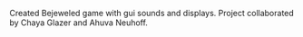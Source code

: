 Created Bejeweled game with gui sounds and displays. Project collaborated by Chaya Glazer and Ahuva Neuhoff.
